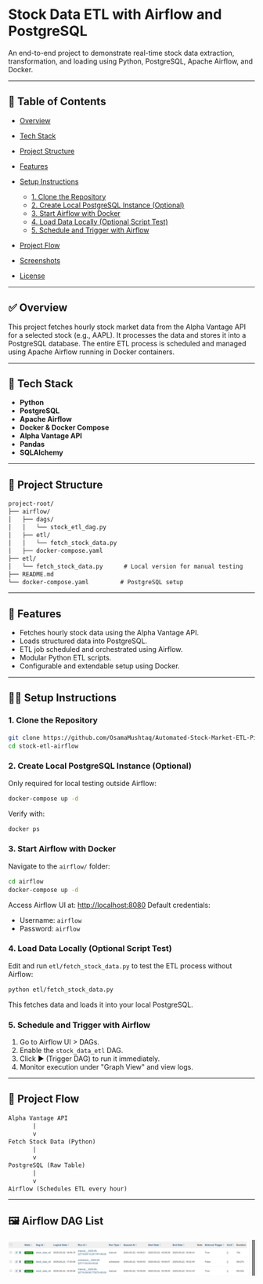 # Stock Data ETL with Airflow and PostgreSQL

An end-to-end project to demonstrate real-time stock data extraction, transformation, and loading using Python, PostgreSQL, Apache Airflow, and Docker.

---

## 📌 Table of Contents

* [Overview](#overview)
* [Tech Stack](#tech-stack)
* [Project Structure](#project-structure)
* [Features](#features)
* [Setup Instructions](#setup-instructions)

  * [1. Clone the Repository](#1-clone-the-repository)
  * [2. Create Local PostgreSQL Instance (Optional)](#2-create-local-postgresql-instance-optional)
  * [3. Start Airflow with Docker](#3-start-airflow-with-docker)
  * [4. Load Data Locally (Optional Script Test)](#4-load-data-locally-optional-script-test)
  * [5. Schedule and Trigger with Airflow](#5-schedule-and-trigger-with-airflow)
* [Project Flow](#project-flow)
* [Screenshots](#screenshots)
* [License](#license)

---

## ✅ Overview

This project fetches hourly stock market data from the Alpha Vantage API for a selected stock (e.g., AAPL). It processes the data and stores it into a PostgreSQL database. The entire ETL process is scheduled and managed using Apache Airflow running in Docker containers.

---

## 🧰 Tech Stack

* **Python**
* **PostgreSQL**
* **Apache Airflow**
* **Docker & Docker Compose**
* **Alpha Vantage API**
* **Pandas**
* **SQLAlchemy**

---

## 📁 Project Structure

```
project-root/
├── airflow/
│   ├── dags/
│   │   └── stock_etl_dag.py
│   ├── etl/
│   │   └── fetch_stock_data.py
│   ├── docker-compose.yaml
├── etl/
│   └── fetch_stock_data.py      # Local version for manual testing
├── README.md
└── docker-compose.yaml         # PostgreSQL setup
```

---

## 🌟 Features

* Fetches hourly stock data using the Alpha Vantage API.
* Loads structured data into PostgreSQL.
* ETL job scheduled and orchestrated using Airflow.
* Modular Python ETL scripts.
* Configurable and extendable setup using Docker.

---

## 🧑‍💻 Setup Instructions

### 1. Clone the Repository

```bash
git clone https://github.com/OsamaMushtaq/Automated-Stock-Market-ETL-Pipeline-with-Airflow-and-PostgreSQL.git
cd stock-etl-airflow
```

### 2. Create Local PostgreSQL Instance (Optional)

Only required for local testing outside Airflow:

```bash
docker-compose up -d
```

Verify with:

```bash
docker ps
```

### 3. Start Airflow with Docker

Navigate to the `airflow/` folder:

```bash
cd airflow
docker-compose up -d
```

Access Airflow UI at: [http://localhost:8080](http://localhost:8080)
Default credentials:

* Username: `airflow`
* Password: `airflow`

### 4. Load Data Locally (Optional Script Test)

Edit and run `etl/fetch_stock_data.py` to test the ETL process without Airflow:

```bash
python etl/fetch_stock_data.py
```

This fetches data and loads it into your local PostgreSQL.

### 5. Schedule and Trigger with Airflow

1. Go to Airflow UI > DAGs.
2. Enable the `stock_data_etl` DAG.
3. Click ▶️ (Trigger DAG) to run it immediately.
4. Monitor execution under "Graph View" and view logs.

---

## 🔁 Project Flow

```text
Alpha Vantage API
       |
       v
Fetch Stock Data (Python)
       |
       v
PostgreSQL (Raw Table)
       |
       v
Airflow (Schedules ETL every hour)
```

---

## 🖼️ Airflow DAG List
![Airflow DAG](./screenshot/airflow_dags.png)

